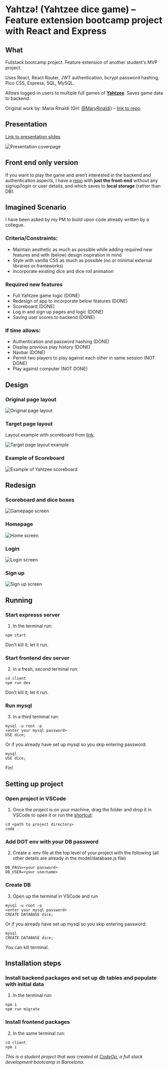 # Yahtzə! (Yahtzee dice game) – Feature extension bootcamp project with React and Express

## What

Fullstack bootcamp project. Feature extension of another student's MVP project.

Uses React, React Router, JWT authentication, bcrypt password hashing, Pico CSS, Express, SQL, MySQL.

Allows logged-in users to multiple full games of [**Yahtzee**](https://en.wikipedia.org/wiki/Yahtzee). Saves game data to backend.

Original work by: Maria Rinaldi (GH: [@MaryRinaldi](https://github.com/MaryRinaldi)) – [link to repo](https://github.com/MaryRinaldi/Yahtzee_Dicee).

## Presentation

[Link to presentation slides](https://drive.google.com/file/d/1RZUsBMbX36HSCxTMiQCEHRMRneZEtl-V/view?usp=sharing)

![Presentation coverpage](imgs/pres.png)

## Front end only version

If you want to play the game and aren’t interested in the backend and authentication aspects, I have a [repo](https://github.com/niamh-d/yahtzee-just-the-game) with **just the front-end** without any signup/login or user details, and which saves to **local storage** (rather than DB).

## Imagined Scenario

I have been asked by my PM to build upon code already written by a collegue.

### Criteria/Constraints:

- Maintain aesthetic as much as possible while adding required new features and with (below) design inspiration in mind
- Style with vanilla CSS as much as possible (no or minimal external libraries or frameworks)
- Incorporate existing dice and dice roll animation

### Required new features

- Full Yahtzee game logic (DONE)
- Redesign of app to incorporate below features (DONE)
- Scoreboard (DONE)
- Log in and sign up pages and logic (DONE)
- Saving user scores to backend (DONE)

### If time allows:

- Authentication and password hashing (DONE)
- Display previous play history (DONE)
- Navbar (DONE)
- Permit two players to play against each other in same session (NOT DONE)
- Play against computer (NOT DONE)

## Design

### Original page layout

![Original page layout](imgs/original-version.png)

### Target page layout

Layout example with scoreboard from [link](https://cardgames.io/yahtzee/).

![Target page layout example](imgs/layout-example.png)

### Example of Scoreboard

![Example of Yahtzee scoreboard](imgs/scoreboard.png)

## Redesign

### Scoreboard and dice boxes

![Gamepage screen](imgs/game.png)

### Homepage

![Home screen](imgs/homepage.png)

### Login

![Login screen](imgs/login.png)

### Sign up

![Sign up screen](imgs/signup.png)

## Running

### Start expresss server

1. In the terminal run:

```
npm start
```

Don't kill it; let it run.

### Start frontend dev server

2. In a fresh, second terminal run:

```
cd client
npm run dev
```

Don't kill it; let it run.

### Run mysql

3. In a third terminal run:

```
mysql -u root -p
<enter your mysql password>
USE dice;
```

Or if you already have set up mysql so you skip entering password:

```
mysql
USE dice;
```

Fin!

## Setting up project

### Open project in VSCode

1. Once the project is on your machine, drag the folder and drop it in VSCode to open it or run the [shortcut](https://www.freecodecamp.org/news/how-to-open-visual-studio-code-from-your-terminal/):

```
cd <path to project directory>
code .
```

### Add DOT env with your DB password

2. Create a .env file at the top level of your project with the following (all other details are already in the model/database.js file)

```
DB_PASS=<your password>
DB_USER=<your username>
```

### Create DB

3. Open up the terminal in VSCode and run

```
mysql -u root -p
<enter your mysql password>
CREATE DATABASE dice;
```

Or if you already have set up mysql so you skip entering password:

```
mysql
CREATE DATABASE dice;
```

You can kill terminal.

## Installation steps

### Install backend packages and set up db tables and populate with initial data

1. In the terminal run:

```
npm i
npm run migrate
```

### Install frontend packages

2. In the same terminal run:

```
cd client
npm i
```

_This is a student project that was created at [CodeOp](http://codeop.tech), a full stack development bootcamp in Barcelona._
